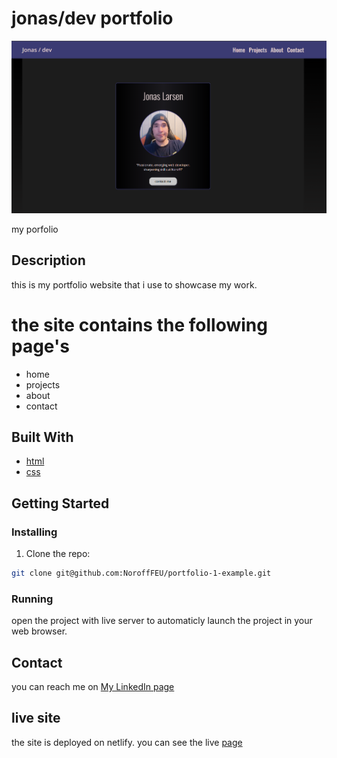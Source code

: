 # jonas/dev portfolio

![image](/images/portfoli.PNG)

my porfolio

## Description

this is my portfolio website that i use to showcase my work.

# the site contains the following page's

- home
- projects
- about
- contact

## Built With

- [html](https://developer.mozilla.org/en-US/docs/Web/HTML)
- [css](https://developer.mozilla.org/en-US/docs/Web/CSS)

## Getting Started

### Installing

1. Clone the repo:

```bash
git clone git@github.com:NoroffFEU/portfolio-1-example.git
```

### Running

open the project with live server to automaticly launch the project in your web browser.

## Contact

you can reach me on [My LinkedIn page](www.linkedin.com)

## live site

the site is deployed on netlify. you can see the live [page](https://jonas-noroff-portfolio.netlify.app/)
